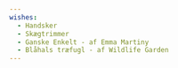 ```yaml
---
wishes:
  - Handsker
  - Skægtrimmer
  - Ganske Enkelt - af Emma Martiny
  - Blåhals træfugl - af Wildlife Garden
---
```

